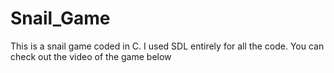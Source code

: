 # Snail_Game
This is a snail game coded in C. I used SDL entirely for all the code. You can check out the video of the game below
